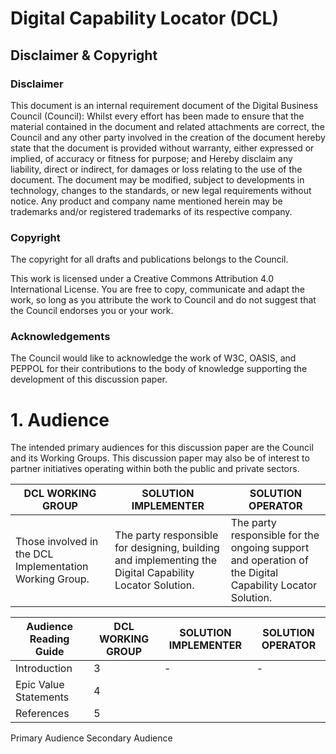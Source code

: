 # Digital Capability Locator (DCL)

## Disclaimer & Copyright

### Disclaimer 
This document is an internal requirement document of the Digital Business Council (Council):
Whilst every effort has been made to ensure that the material contained in the document and related attachments are correct, the Council and any other party involved in the creation of the document hereby state that the document is provided without warranty, either expressed or implied, of accuracy or fitness for purpose; and 
Hereby disclaim any liability, direct or indirect, for damages or loss relating to the use of the document. The document may be modified, subject to developments in technology, changes to the standards, or new legal requirements without notice. Any product and company name mentioned herein may be trademarks and/or registered trademarks of its respective company.

### Copyright
The copyright for all drafts and publications belongs to the Council. 
 
 
This work is licensed under a Creative Commons Attribution 4.0 International License.
You are free to copy, communicate and adapt the work, so long as you attribute the work to Council and do not suggest that the Council endorses you or your work.

### Acknowledgements
The Council would like to acknowledge the work of W3C, OASIS, and PEPPOL for their contributions to the body of knowledge supporting the development of this discussion paper.


# 1.	Audience
The intended primary audiences for this discussion paper are the Council and its Working Groups. This discussion paper may also be of interest to partner initiatives operating within both the public and private sectors.

 
DCL WORKING GROUP | SOLUTION IMPLEMENTER |SOLUTION OPERATOR
-|-|-
Those involved in the DCL Implementation Working Group.	| The party responsible for designing, building and implementing the Digital Capability Locator Solution. | The party responsible for the ongoing support and operation of the Digital Capability Locator Solution.


Audience Reading Guide | DCL WORKING GROUP | SOLUTION IMPLEMENTER | SOLUTION OPERATOR
-|-|-|-
Introduction | 3 | - | - |	 	 	 
Epic Value Statements	| 4 | | |	 	 	 
References	 |5 | | |

	 	 
Primary Audience Secondary Audience 
